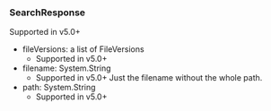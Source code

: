 ### SearchResponse
Supported in v5.0+

- fileVersions: a list of FileVersions
  - Supported in v5.0+
- filename: System.String
  - Supported in v5.0+
  Just the filename without the whole path.
- path: System.String
  - Supported in v5.0+
